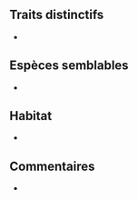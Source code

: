 
<!--
1-https://www.inaturalist.org/observations/16152279
1-https://www.inaturalist.org/observations/33941318
2-https://www.inaturalist.org/observations/135310150
1-https://www.inaturalist.org/observations/96829064
1-https://www.inaturalist.org/observations/120337906
1-https://www.inaturalist.org/observations/125095686
1-https://www.inaturalist.org/observations/136062150
1-https://www.inaturalist.org/observations/173150703
-->


## Traits distinctifs

-

## Espèces semblables

-

## Habitat

-

## Commentaires

-


